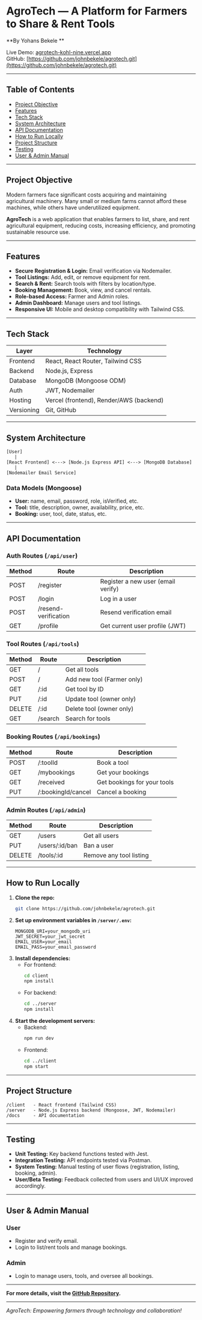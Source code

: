 # AgroTech — A Platform for Farmers to Share & Rent Tools

**By Yohans Bekele **

Live Demo: [agrotech-kohl-nine.vercel.app](https://agrotech-kohl-nine.vercel.app)  
GitHub: [https://github.com/johnbekele/agrotech.git](https://github.com/johnbekele/agrotech.git)

---

## Table of Contents

- [Project Objective](#project-objective)
- [Features](#features)
- [Tech Stack](#tech-stack)
- [System Architecture](#system-architecture)
- [API Documentation](#api-documentation)
- [How to Run Locally](#how-to-run-locally)
- [Project Structure](#project-structure)
- [Testing](#testing)
- [User & Admin Manual](#user--admin-manual)

---

## Project Objective

Modern farmers face significant costs acquiring and maintaining agricultural machinery. Many small or medium farms cannot afford these machines, while others have underutilized equipment.

**AgroTech** is a web application that enables farmers to list, share, and rent agricultural equipment, reducing costs, increasing efficiency, and promoting sustainable resource use.

---

## Features

- **Secure Registration & Login:** Email verification via Nodemailer.
- **Tool Listings:** Add, edit, or remove equipment for rent.
- **Search & Rent:** Search tools with filters by location/type.
- **Booking Management:** Book, view, and cancel rentals.
- **Role-based Access:** Farmer and Admin roles.
- **Admin Dashboard:** Manage users and tool listings.
- **Responsive UI:** Mobile and desktop compatibility with Tailwind CSS.

---

## Tech Stack

| Layer      | Technology                  |
|------------|----------------------------|
| Frontend   | React, React Router, Tailwind CSS |
| Backend    | Node.js, Express           |
| Database   | MongoDB (Mongoose ODM)     |
| Auth       | JWT, Nodemailer            |
| Hosting    | Vercel (frontend), Render/AWS (backend) |
| Versioning | Git, GitHub                |

---

## System Architecture

```
[User]
   |
[React Frontend] <---> [Node.js Express API] <---> [MongoDB Database]
   |
[Nodemailer Email Service]
```

### Data Models (Mongoose)

- **User:** name, email, password, role, isVerified, etc.
- **Tool:** title, description, owner, availability, price, etc.
- **Booking:** user, tool, date, status, etc.

---

## API Documentation

### Auth Routes (`/api/user`)
| Method | Route                | Description                       |
|--------|--------------------- |-----------------------------------|
| POST   | /register            | Register a new user (email verify)|
| POST   | /login               | Log in a user                     |
| POST   | /resend-verification | Resend verification email         |
| GET    | /profile             | Get current user profile (JWT)    |

### Tool Routes (`/api/tools`)
| Method | Route     | Description                        |
|--------|-----------|------------------------------------|
| GET    | /         | Get all tools                      |
| POST   | /         | Add new tool (Farmer only)         |
| GET    | /:id      | Get tool by ID                     |
| PUT    | /:id      | Update tool (owner only)           |
| DELETE | /:id      | Delete tool (owner only)           |
| GET    | /search   | Search for tools                   |

### Booking Routes (`/api/bookings`)
| Method | Route                   | Description                   |
|--------|-------------------------|-------------------------------|
| POST   | /:toolId                | Book a tool                   |
| GET    | /mybookings             | Get your bookings             |
| GET    | /received               | Get bookings for your tools   |
| PUT    | /:bookingId/cancel      | Cancel a booking              |

### Admin Routes (`/api/admin`)
| Method | Route            | Description             |
|--------|------------------|------------------------|
| GET    | /users           | Get all users          |
| PUT    | /users/:id/ban   | Ban a user             |
| DELETE | /tools/:id       | Remove any tool listing|

---

## How to Run Locally

1. **Clone the repo:**
   ```bash
   git clone https://github.com/johnbekele/agrotech.git
   ```
2. **Set up environment variables in `/server/.env`:**
   ```
   MONGODB_URI=your_mongodb_uri
   JWT_SECRET=your_jwt_secret
   EMAIL_USER=your_email
   EMAIL_PASS=your_email_password
   ```
3. **Install dependencies:**
   - For frontend:
     ```bash
     cd client
     npm install
     ```
   - For backend:
     ```bash
     cd ../server
     npm install
     ```
4. **Start the development servers:**
   - Backend:
     ```bash
     npm run dev
     ```
   - Frontend:
     ```bash
     cd ../client
     npm start
     ```

---

## Project Structure

```
/client   - React frontend (Tailwind CSS)
/server   - Node.js Express backend (Mongoose, JWT, Nodemailer)
/docs     - API documentation
```

---

## Testing

- **Unit Testing:** Key backend functions tested with Jest.
- **Integration Testing:** API endpoints tested via Postman.
- **System Testing:** Manual testing of user flows (registration, listing, booking, admin).
- **User/Beta Testing:** Feedback collected from users and UI/UX improved accordingly.

---

## User & Admin Manual

### User
- Register and verify email.
- Login to list/rent tools and manage bookings.

### Admin
- Login to manage users, tools, and oversee all bookings.

---

**For more details, visit the [GitHub Repository](https://github.com/johnbekele/agrotech.git).**

---

*AgroTech: Empowering farmers through technology and collaboration!*


